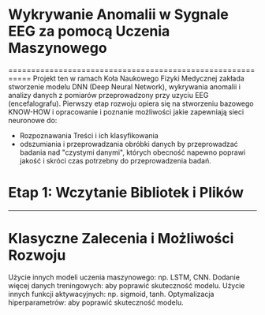 # Wykrywanie Anomalii w Sygnale EEG za pomocą Uczenia Maszynowego
===========================================================
Projekt ten w ramach Koła Naukowego Fizyki Medycznej zakłada stworzenie modelu DNN (Deep Neural Network), wykrywania anomalii i analizy danych z pomiarów przeprowadzony przy uzyciu EEG (encefalografu). Pierwszy etap rozwoju opiera się na stworzeniu bazowego KNOW-HOW i opracowanie i poznanie możliwości jakie zapewniają sieci neuronowe do:
- Rozpoznawania Treści i ich klasyfikowania 
- odszumiania i przeprowadzania obróbki danych by przeprowadzać badania nad "czystymi danymi", których obecność napewno poprawi jakość i skróci czas potrzebny do przeprowadzenia badań. 


# **Etap 1: Wczytanie Bibliotek i Plików**


--------------------------------------



# Klasyczne Zalecenia i Możliwości Rozwoju
Użycie innych modeli uczenia maszynowego: np. LSTM, CNN.
Dodanie więcej danych treningowych: aby poprawić skuteczność modelu.
Użycie innych funkcji aktywacyjnych: np. sigmoid, tanh.
Optymalizacja hiperparametrów: aby poprawić skuteczność modelu.
